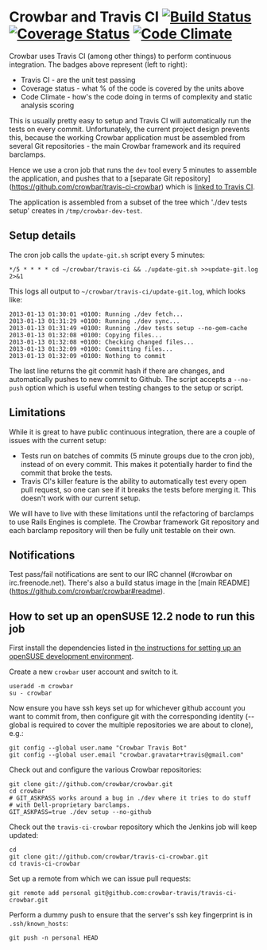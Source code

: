 # Crowbar and Travis CI [![Build Status](https://travis-ci.org/crowbar/travis-ci-crowbar.png?branch=master)](https://travis-ci.org/crowbar/travis-ci-crowbar) [![Coverage Status](https://coveralls.io/repos/crowbar/travis-ci-crowbar/badge.png?branch=master)](https://coveralls.io/r/crowbar/travis-ci-crowbar) [![Code Climate](https://codeclimate.com/github/crowbar/travis-ci-crowbar.png)](https://codeclimate.com/github/crowbar/travis-ci-crowbar)

Crowbar uses Travis CI (among other things) to perform continuous integration.
The badges above represent (left to right):
   * Travis CI - are the unit test passing
   * Coverage status - what % of the code is covered by the units above
   * Code Climate - how's the code doing in terms of complexity and static analysis scoring

This is usually pretty easy to setup and Travis CI will automatically run the
tests on every commit. Unfortunately, the current project design prevents this,
because the working Crowbar application must be assembled from several Git
repositories - the main Crowbar framework and its required barclamps.

Hence we use a cron job that runs the `dev` tool every 5 minutes to assemble
the application, and pushes that to a [separate Git repository]
(https://github.com/crowbar/travis-ci-crowbar) which is
[linked to Travis CI](https://travis-ci.org/crowbar/travis-ci-crowbar).

The application is assembled from a subset of the tree which './dev
tests setup' creates in `/tmp/crowbar-dev-test`.

## Setup details

The cron job calls the `update-git.sh` script every 5 minutes:

    */5 * * * * cd ~/crowbar/travis-ci && ./update-git.sh >>update-git.log 2>&1

This logs all output to `~/crowbar/travis-ci/update-git.log`, which looks like:

    2013-01-13 01:30:01 +0100: Running ./dev fetch...
    2013-01-13 01:31:29 +0100: Running ./dev sync...
    2013-01-13 01:31:49 +0100: Running ./dev tests setup --no-gem-cache
    2013-01-13 01:32:08 +0100: Copying files...
    2013-01-13 01:32:08 +0100: Checking changed files...
    2013-01-13 01:32:09 +0100: Committing files...
    2013-01-13 01:32:09 +0100: Nothing to commit

The last line returns the git commit hash if there are changes, and
automatically pushes to new commit to Github. The script accepts a `--no-push`
option which is useful when testing changes to the setup or script.

## Limitations

While it is great to have public continuous integration, there are a couple of
issues with the current setup:

* Tests run on batches of commits (5 minute groups due to the cron job),
  instead of on every commit. This makes it potentially harder to find the
  commit that broke the tests.
* Travis CI's killer feature is the ability to automatically test every open
  pull request, so one can see if it breaks the tests before merging it. This
  doesn't work with our current setup.

We will have to live with these limitations until the refactoring of barclamps
to use Rails Engines is complete. The Crowbar framework Git repository and
each barclamp repository will then be fully unit testable on their own.

## Notifications

Test pass/fail notifications are sent to our IRC channel (#crowbar on
irc.freenode.net). There's also a build status image in the [main README]
(https://github.com/crowbar/crowbar#readme).

## How to set up an openSUSE 12.2 node to run this job

First install the dependencies listed in [the instructions for setting
up an openSUSE development environment](../doc/devguide/openSUSE-dev-env.md).

Create a new `crowbar` user account and switch to it.

    useradd -m crowbar
    su - crowbar

Now ensure you have ssh keys set up for whichever github account
you want to commit from, then configure git with the corresponding
identity (--global is required to cover the multiple repositories
we are about to clone), e.g.:

    git config --global user.name "Crowbar Travis Bot"
    git config --global user.email "crowbar.gravatar+travis@gmail.com"

Check out and configure the various Crowbar repositories:

    git clone git://github.com/crowbar/crowbar.git
    cd crowbar
    # GIT_ASKPASS works around a bug in ./dev where it tries to do stuff
    # with Dell-proprietary barclamps.
    GIT_ASKPASS=true ./dev setup --no-github

Check out the `travis-ci-crowbar` repository which the Jenkins job
will keep updated:

    cd
    git clone git://github.com/crowbar/travis-ci-crowbar.git
    cd travis-ci-crowbar

Set up a remote from which we can issue pull requests:

    git remote add personal git@github.com:crowbar-travis/travis-ci-crowbar.git

Perform a dummy push to ensure that the server's ssh key fingerprint
is in `.ssh/known_hosts`:

    git push -n personal HEAD
